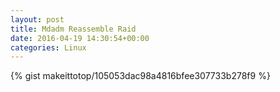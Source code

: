 ```yaml
---
layout: post                                                                                                              
title: Mdadm Reassemble Raid                                                                                                                       
date: 2016-04-19 14:30:54+00:00                                                                                                                        
categories: Linux                                                                                                                
---                                                                                                                              
```


{% gist makeittotop/105053dac98a4816bfee307733b278f9 %}                                                                                                           

